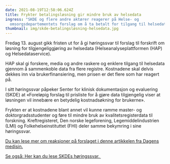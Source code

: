 ```yaml
---
date: 2021-08-19T12:58:06.624Z
title: Frykter betalingsløsning gir mindre bruk av helsedata
ingress: "SKDE og flere andre aktører reagerer på Helse- og
  omsorgsdepartementets forslag om å ta betalt for tilgang til helsedata. "
thumbnail: img/skde-betalingsløsning-helsedata.jpg
---
```

Fredag 13. august gikk fristen ut for å gi høringssvar til forslag til forskrift om løsning for tilgjengeliggjøring av helsedata (Helseanalyseplattformen (HAP) og Helsedataservice).  

HAP skal gi forskere, media og andre raskere og enklere tilgang til helsedata gjennom å sammenkoble data fra flere registre. Kostnadene skal delvis dekkes inn via brukerfinansiering, men prisen er det flere som har reagert på. ​​​​

I sitt høringssvar påpeker Senter for klinisk dokumentasjon og evaluering (SKDE) at «Foreløpig forslag til prisliste for å gjøre data tilgjengelig viser at løsningen vil innebære en betydelig kostnadsøkning for brukerne».  

Frykten er at kostnadene blant annet vil kunne ramme master- og doktorgradsstudenter og føre til mindre bruk av kvalitetsregisterdata til forskning. Kreftregisteret, Den norske legeforening, Legemiddelindustrien (LMI) og Folkehelseinstituttet (FHI) deler samme bekymring i sine høringssvar. 

[Du kan lese mer om reaksjoner på forslaget i denne artikkelen fra Dagens medisin.](https://www.dagensmedisin.no/artikler/2021/08/16/stor-motstand-mot-forslag-om-a-innfore-betaling-for-tilgang-til-helsedata/)

[​Se også: Her kan du lese SKDEs høringssvar. ​](https://www.kvalitetsregistre.no/artikkel/viktig-forskrift-pa-horing)